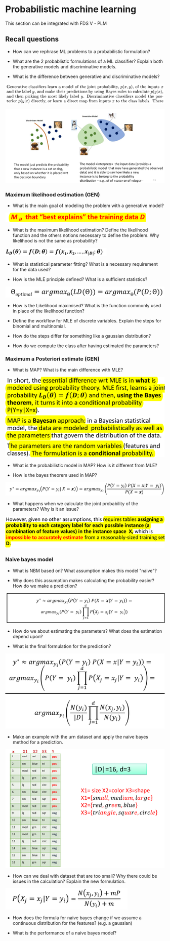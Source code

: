 # Probabilistic machine learning

This section can be integrated with FDS V - PLM

## Recall questions

- How can we rephrase ML problems to a probabilistic formulation?

- What are the 2 probablistic formulations of a ML classifier? Explain both the generative models and discriminative models.

- What is the difference between generative and discriminative models?

![](../../../static/ML/pml2.png)

![](../../../static/ML/pml1.png)

### Maximum likelihood estimation (GEN)

- What is the main goal of modeling the problem with a generative model? 
  
![](../../../static/ML/pml3.png)

- What is the maximum likelihood estimation? Define the likelihood function and the others notions necessary to define the problem. Why likelihood is not the same as probability?
  
![](../../../static/ML/pml4.png)

- What is statistical parameter fitting? What is a necessary requirement for the data used?

- How is the MLE principle defined?  What is a sufficient statistics?

![](../../../static/ML/pml5.png)

- How is the Likelihood maximised? What is the function commonly used in place of the likelihood function?

- Define the workflow for MLE of discrete variables. Explain the steps for binomial and multinomial.

- How do the steps differ for something like a gaussian distribution?

- How do we compute the class after having estimated the parameters?

### Maximum a Posteriori estimate (GEN)

- What is MAP? What is the main difference with MLE?

![](../../../static/ML/pml9.png)

- What is the probabilistic model in MAP? How is it different from MLE?

- How is the bayes theorem used in MAP?
  
![](../../../static/ML/pml10.png)

- What happens when we calculate the joint probability of the parameters? Why is it an issue?

![](../../../static/ML/pml11.png)

### Naive bayes model 

- What is NBM based on? What assumption makes this model "naive"?

- Why does this assumption makes calculating the probability easier? How do we make a prediction?

![](../../../static/ML/pml6.png)

- How do we about estimating the parameters? What does the estimation depend upon?

- What is the final formulation for the prediction?

![](../../../static/ML/pml12.png)

- Make an example with the urn dataset and apply the naive bayes method for a prediction.

![](../../../static/ML/pml7.png)

- How can we deal with dataset that are too small? Why there could be issues in the calculation? Explain the new formulation.

![](../../../static/ML/pml8.png)

- How does the formula for naive bayes change if we assume a continuous distribution for the features? (e.g. a gaussian)

- What is the performance of a naive bayes model?